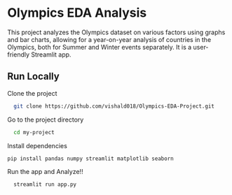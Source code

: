 
# Olympics EDA Analysis

This project analyzes the Olympics dataset on various factors using graphs and bar charts, allowing for a year-on-year analysis of countries in the Olympics, both for Summer and Winter events separately. It is a user-friendly Streamlit app.
## Run Locally

Clone the project

```bash
  git clone https://github.com/vishald018/Olympics-EDA-Project.git
```

Go to the project directory

```bash
  cd my-project
```

Install dependencies

```bash
pip install pandas numpy streamlit matplotlib seaborn

```

Run the app and Analyze!!

```bash
  streamlit run app.py

```


